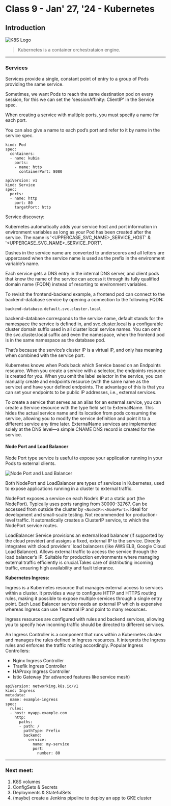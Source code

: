 # Class 9 - Jan' 27, '24 - Kubernetes

## Introduction
![K8S Logo](https://upload.wikimedia.org/wikipedia/commons/thumb/6/67/Kubernetes_logo.svg/2560px-Kubernetes_logo.svg.png)

> Kubernetes is a container orchestrataion engine.

---

### Services

Services provide a single, constant point of entry to a group of Pods providing the same service.

Sometimes, we want Pods to reach the same destination pod on every session, for this we can set the 'sessionAffinity: ClientIP' in the Service spec.

When creating a service with multiple ports, you must specify a name for each port.

You can also give a name to each pod’s port and refer to it by name in the service spec.

```
kind: Pod
spec:
  containers:
  - name: kubia
    ports:
    - name: http
      containerPort: 8080
```

```
apiVersion: v1
kind: Service
spec:
  ports:
  - name: http
    port: 80
    targetPort: http
```

Service discovery:

Kubernetes automatically adds your service host and port information in environment variables as long as your Pod has been created after the service. The name is '\<UPPERCASE_SVC_NAME\>_SERVICE_HOST' & '\<UPPERCASE_SVC_NAME\>_SERVICE_PORT'.

Dashes in the service name are converted to underscores and all letters are uppercased when the service name is used as the prefix in the environment variable’s name.

Each service gets a DNS entry in the internal DNS server, and client pods that know the name of the service can access it through its fully qualified domain name (FQDN) instead of resorting to environment variables.

To revisit the frontend-backend example, a frontend pod can connect to the backend-database service by opening a connection to the following FQDN:

`backend-database.default.svc.cluster.local`

backend-database corresponds to the service name, default stands for the namespace the service is defined in, and svc.cluster.local is a configurable cluster domain suffix used in all cluster local service names.
You can omit the svc.cluster.local suffix and even the namespace, when the frontend pod is in the same namespace as the database pod.

That’s because the service’s cluster IP is a virtual IP, and only has meaning when combined with the service port.

Kubernetes knows when Pods back which Service based on an Endpoints resource. When you create a service with a selector, the endpoints resource is created for you. When you omit the label selector in the service, you can manually create and endpoints resource (with the same name as the service) and have your defined endpoints. The advantage of this is that you can set your endpoints to be public IP addresses, i.e., external services.

To create a service that serves as an alias for an external service, you can create a Service resource with the type field set to ExternalName. This hides the actual service name and its location from pods consuming the service, allowing you to modify the service definition and point it to a different service any time later. ExternalName services are implemented solely at the DNS level—a simple CNAME DNS record is created for the service.

#### Node Port and Load Balancer

Node Port type service is useful to expose your application running in your Pods to external clients.

![Node Port and Load Balancer](https://i.octopus.com/blog/2022-11/difference-clusterip-nodeport-loadbalancer-kubernetes/loadbalancer.png)

Both NodePort and LoadBalancer are types of services in Kubernetes, used to expose applications running in a cluster to external traffic.

NodePort exposes a service on each Node’s IP at a static port (the NodePort). Typically uses ports ranging from 30000-32767. Can be accessed from outside the cluster by `<NodeIP>:<NodePort>`. Ideal for development and small-scale testing. Not recommended for production-level traffic. It automatically creates a ClusterIP service, to which the NodePort service routes.

LoadBalancer Service provisions an external load balancer (if supported by the cloud provider) and assigns a fixed, external IP to the service. Directly integrates with cloud providers’ load balancers (like AWS ELB, Google Cloud Load Balancer). Allows external traffic to access the service through the load balancer’s IP. Suitable for production environments where managing external traffic efficiently is crucial.Takes care of distributing incoming traffic, ensuring high availability and fault tolerance.


**Kubernetes Ingress:**

Ingress is a Kubernetes resource that manages external access to services within a cluster. It provides a way to configure HTTP and HTTPS routing rules, making it possible to expose multiple services through a single entry point. Each Load Balancer service needs an external IP which is expensive whereas Ingress can use 1 external IP and point to many resources.

Ingress resources are configured with rules and backend services, allowing you to specify how incoming traffic should be directed to different services.

An Ingress Controller is a component that runs within a Kubernetes cluster and manages the rules defined in Ingress resources. It interprets the Ingress rules and enforces the traffic routing accordingly.
Popular Ingress Controllers:
   - Nginx Ingress Controller
   - Traefik Ingress Controller
   - HAProxy Ingress Controller
   - Istio Gateway (for advanced features like service mesh)

```
apiVersion: networking.k8s.io/v1
kind: Ingress
metadata:
  name: example-ingress
spec:
  rules:
  - host: myapp.example.com
    http:
      paths:
      - path: /
        pathType: Prefix
        backend:
          service:
            name: my-service
            port:
              number: 80
```

---

### Next meet:

1. K8S volumes
2. ConfigSets & Secrets
3. Deployments & StatefulSets
4. (maybe) create a Jenkins pipeline to deploy an app to GKE cluster